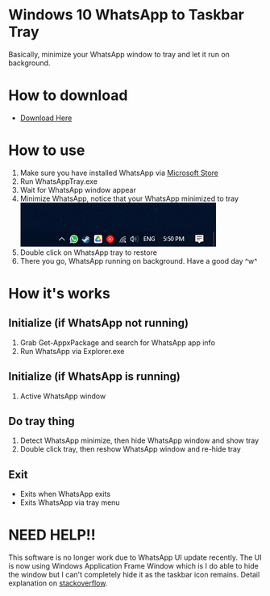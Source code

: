 # Windows 10 WhatsApp to Taskbar Tray
Basically, minimize your WhatsApp window to tray and let it run on background.

# How to download
- [Download Here](https://github.com/Zigatronz/Windows-10-WhatsApp-to-Taskbar-Tray/releases)

# How to use
1. Make sure you have installed WhatsApp via [Microsoft Store](https://www.microsoft.com/en-us/p/whatsapp-desktop/9nksqgp7f2nh)
2. Run WhatsAppTray.exe
3. Wait for WhatsApp window appear
4. Minimize WhatsApp, notice that your WhatsApp minimized to tray
![WhatsApp tray image](whattray.png)
5. Double click on WhatsApp tray to restore
6. There you go, WhatsApp running on background. Have a good day ^w^

# How it's works
## Initialize (if WhatsApp **not** running)
1. Grab Get-AppxPackage and search for WhatsApp app info
2. Run WhatsApp via Explorer.exe
## Initialize (if WhatsApp **is** running)
1. Active WhatsApp window
## Do tray thing
1. Detect WhatsApp minimize, then hide WhatsApp window and show tray
2. Double click tray, then reshow WhatsApp window and re-hide tray
## Exit
- Exits when WhatsApp exits
- Exits WhatsApp via tray menu

# NEED HELP!!
This software is no longer work due to WhatsApp UI update recently. The UI is now using Windows Application Frame Window which is I do able to hide the window but I can't completely hide it as the taskbar icon remains. Detail explanation on [stackoverflow](https://stackoverflow.com/questions/74001810).
